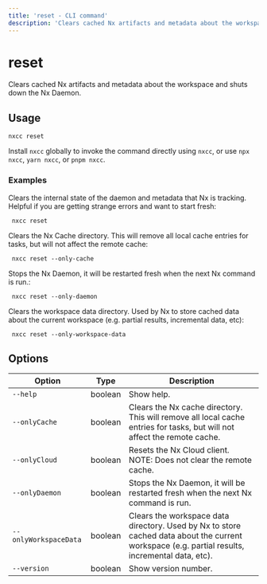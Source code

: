 ```yaml
---
title: 'reset - CLI command'
description: 'Clears cached Nx artifacts and metadata about the workspace and shuts down the Nx Daemon.'
---
```


# reset

Clears cached Nx artifacts and metadata about the workspace and shuts down the Nx Daemon.

## Usage

```shell
nxcc reset
```

Install `nxcc` globally to invoke the command directly using `nxcc`, or use `npx nxcc`, `yarn nxcc`, or `pnpm nxcc`.

### Examples

Clears the internal state of the daemon and metadata that Nx is tracking. Helpful if you are getting strange errors and want to start fresh:

```shell
 nxcc reset
```

Clears the Nx Cache directory. This will remove all local cache entries for tasks, but will not affect the remote cache:

```shell
 nxcc reset --only-cache
```

Stops the Nx Daemon, it will be restarted fresh when the next Nx command is run.:

```shell
 nxcc reset --only-daemon
```

Clears the workspace data directory. Used by Nx to store cached data about the current workspace (e.g. partial results, incremental data, etc):

```shell
 nxcc reset --only-workspace-data
```

## Options

| Option                | Type    | Description                                                                                                                                     |
| --------------------- | ------- | ----------------------------------------------------------------------------------------------------------------------------------------------- |
| `--help`              | boolean | Show help.                                                                                                                                      |
| `--onlyCache`         | boolean | Clears the Nx cache directory. This will remove all local cache entries for tasks, but will not affect the remote cache.                        |
| `--onlyCloud`         | boolean | Resets the Nx Cloud client. NOTE: Does not clear the remote cache.                                                                              |
| `--onlyDaemon`        | boolean | Stops the Nx Daemon, it will be restarted fresh when the next Nx command is run.                                                                |
| `--onlyWorkspaceData` | boolean | Clears the workspace data directory. Used by Nx to store cached data about the current workspace (e.g. partial results, incremental data, etc). |
| `--version`           | boolean | Show version number.                                                                                                                            |
